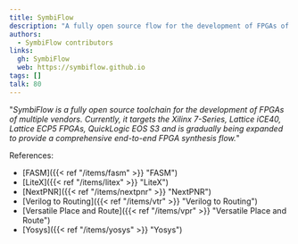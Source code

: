 ```yaml
---
title: SymbiFlow
description: "A fully open source flow for the development of FPGAs of multiple vendors"
authors:
  - SymbiFlow contributors
links:
  gh: SymbiFlow
  web: https://symbiflow.github.io
tags: []
talk: 80
---
```


"*SymbiFlow is a fully open source toolchain for the development of FPGAs of multiple vendors. Currently, it targets the Xilinx 7-Series, Lattice iCE40, Lattice ECP5 FPGAs, QuickLogic EOS S3 and is gradually being expanded to provide a comprehensive end-to-end FPGA synthesis flow.*"

<!--more-->

References:

- [FASM]({{< ref "/items/fasm" >}} "FASM")
- [LiteX]({{< ref "/items/litex" >}} "LiteX")
- [NextPNR]({{< ref "/items/nextpnr" >}} "NextPNR")
- [Verilog to Routing]({{< ref "/items/vtr" >}} "Verilog to Routing")
- [Versatile Place and Route]({{< ref "/items/vpr" >}} "Versatile Place and Route")
- [Yosys]({{< ref "/items/yosys" >}} "Yosys")
